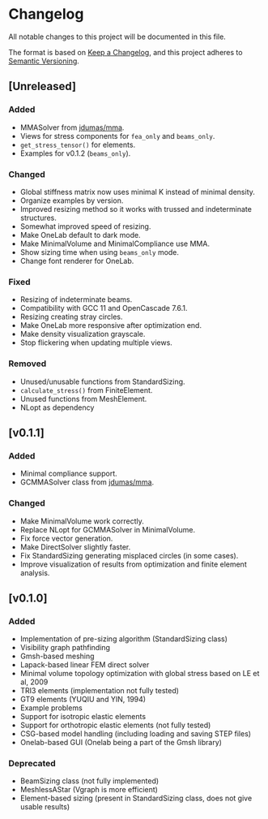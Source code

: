 # Changelog
All notable changes to this project will be documented in this file.

The format is based on [Keep a Changelog](https://keepachangelog.com/en/1.0.0/),
and this project adheres to [Semantic Versioning](https://semver.org/spec/v2.0.0.html).

## [Unreleased]
### Added
- MMASolver from [jdumas/mma](https://github.com/jdumas/mma).
- Views for stress components for `fea_only` and `beams_only`.
- `get_stress_tensor()` for elements.
- Examples for v0.1.2 (`beams_only`).

### Changed
- Global stiffness matrix now uses minimal K instead of minimal density.
- Organize examples by version.
- Improved resizing method so it works with trussed and indeterminate structures.
- Somewhat improved speed of resizing.
- Make OneLab default to dark mode.
- Make MinimalVolume and MinimalCompliance use MMA.
- Show sizing time when using `beams_only` mode.
- Change font renderer for OneLab.

### Fixed
- Resizing of indeterminate beams.
- Compatibility with GCC 11 and OpenCascade 7.6.1.
- Resizing creating stray circles.
- Make OneLab more responsive after optimization end.
- Make density visualization grayscale.
- Stop flickering when updating multiple views.

### Removed
- Unused/unusable functions from StandardSizing.
- `calculate_stress()` from FiniteElement.
- Unused functions from MeshElement.
- NLopt as dependency

## [v0.1.1]
### Added
- Minimal compliance support.
- GCMMASolver class from [jdumas/mma](https://github.com/jdumas/mma).

### Changed
- Make MinimalVolume work correctly.
- Replace NLopt for GCMMASolver in MinimalVolume.
- Fix force vector generation.
- Make DirectSolver slightly faster.
- Fix StandardSizing generating misplaced circles (in some cases).
- Improve visualization of results from optimization and finite element analysis.

## [v0.1.0]
### Added
- Implementation of pre-sizing algorithm (StandardSizing class)
- Visibility graph pathfinding
- Gmsh-based meshing
- Lapack-based linear FEM direct solver
- Minimal volume topology optimization with global stress based on
LE et al, 2009
- TRI3 elements (implementation not fully tested)
- GT9 elements (YUQIU and YIN, 1994)
- Example problems
- Support for isotropic elastic elements
- Support for orthotropic elastic elements (not fully tested)
- CSG-based model handling (including loading and saving STEP files)
- Onelab-based GUI (Onelab being a part of the Gmsh library)

### Deprecated
- BeamSizing class (not fully implemented)
- MeshlessAStar (Vgraph is more efficient)
- Element-based sizing (present in StandardSizing class, does not give usable
results)
